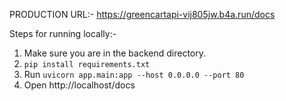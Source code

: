 PRODUCTION URL:- https://greencartapi-vij805jw.b4a.run/docs

Steps for running locally:-

1) Make sure you are in the backend directory.
2) `pip install requirements.txt`
3) Run `uvicorn app.main:app --host 0.0.0.0 --port 80`
4) Open http://localhost/docs
